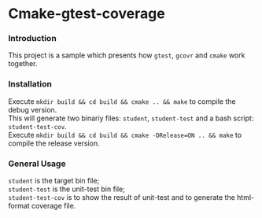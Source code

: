 Cmake-gtest-coverage
==========================


### Introduction ###
This project is a sample which presents how `gtest`, `gcovr` and `cmake` work together.


### Installation ###
Execute `mkdir build && cd build && cmake .. && make` to compile the debug version.<br>
This will generate two binariy files: `student`, `student-test` and a bash script: `student-test-cov`.<br>
Execute `mkdir build && cd build && cmake -DRelease=ON .. && make` to compile the release version.<br>


### General Usage ###
`student` is the target bin file;<br>
`student-test` is the unit-test bin file;<br>
`student-test-cov` is to show the result of unit-test and to generate the html-format coverage file.
